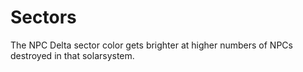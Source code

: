 # Sectors

The NPC Delta sector color gets brighter at higher numbers of NPCs destroyed in that solarsystem.

<!--stackedit_data:
eyJoaXN0b3J5IjpbNzE0MTU4NzQxLC02ODc5Mzc1MDIsMTMwNz
E3MTUzNl19
-->